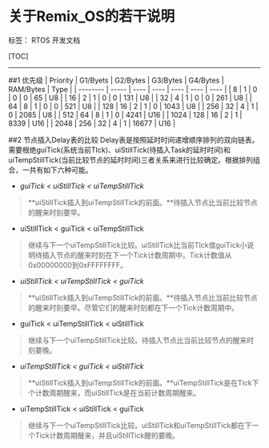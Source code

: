 ﻿# 关于Remix_OS的若干说明

标签： RTOS 开发文档

[TOC]

---

##1 优先级
| Priority   | G1/Byets  |  G2/Bytes  |  G3/Bytes | G4/Bytes  |  RAM/Bytes  | Type  |
| --------   | -----     |   ----     |     ----  | ----      |  ----       | ----  |
| 8          |   1       | 0          | 0         | 0         |  65         | U8    |
| 16         |   2       | 1          | 0         | 0         |  131        | U8    |
| 32         |   4       | 1          | 0         | 0         |  261        | U8    |
| 64         |   8       | 1          | 0         | 0         |  521        | U8    |
| 128        |   16      | 2          | 1         | 0         |  1043       | U8    |
| 256        |   32      | 4          | 1         | 0         |  2085       | U8    |
| 512        |   64      | 8          | 1         | 0         |  4241       | U16   |
| 1024       |   128     | 16         | 2         | 1         |  8339       | U16   |
| 2048       |   256     | 32         | 4         | 1         |  16677      | U16   |

##2 节点插入Delay表的比较
Delay表是按照延时时间递增顺序排列的双向链表。
需要根绝guiTick(系统当前TIck)、uiStillTick(待插入Task的延时时间)和uiTempStillTick(当前比较节点的延时时间)三者关系来进行比较确定。根据排列组合，一共有如下六种可能。

 - *guiTick < uiStillTick < uiTempStillTick*
> **uiStillTick插入到uiTempStillTick的前面。**待插入节点比当前比较节点的醒来时刻要早。
 
 - uiStillTick < guiTick < uiTempStillTick
> 继续与下一个uiTempStillTick比较。uiStillTick比当前TIck值guiTick小说明待插入节点的醒来时刻在下一个Tick计数周期中。Tick计数值从0x00000000到0xFFFFFFFF。
 
 - *uiStillTick < uiTempStillTick < guiTick*
> **uiStillTick插入到uiTempStillTick的前面。**待插入节点比当前比较节点的醒来时刻要早。尽管它们的醒来时刻都在下一个Tick计数周期中。
 
 - guiTick < uiTempStillTick < uiStillTick
> 继续与下一个uiTempStillTick比较。待插入节点比当前比较节点的醒来时刻要晚。
 
 - *uiTempStillTick < guiTick < uiStillTick*
> **uiStillTick插入到uiTempStillTick的前面。**uiTempStillTick是在Tick下个计数周期醒来，而uiStillTick是在当前计数周期醒来。

 - uiTempStillTick < uiStillTick < guiTick
> 继续与下一个uiTempStillTick比较。uiStillTick和uiTempStillTick都在下一个Tick计数周期醒来，并且uiStillTick醒的要晚。